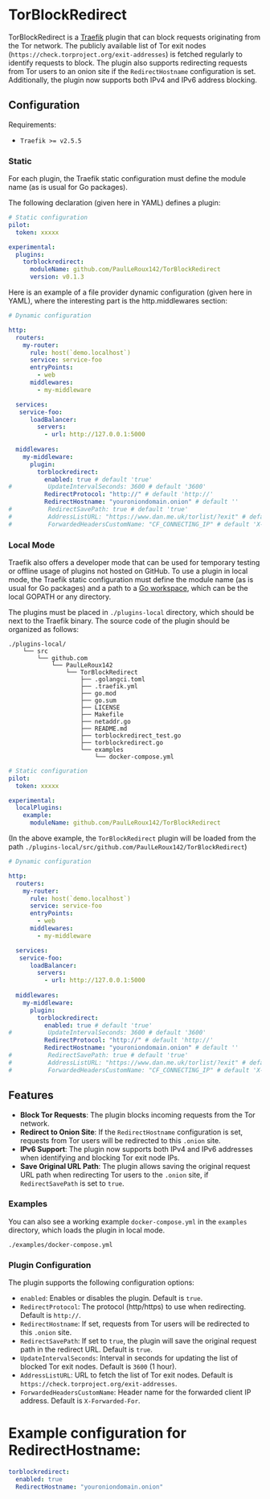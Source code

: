 # TorBlockRedirect

TorBlockRedirect is a [Traefik](https://traefik.io) plugin that can block requests originating from the Tor network. The publicly available list of Tor exit nodes (`https://check.torproject.org/exit-addresses`) is fetched regularly to identify requests to block. The plugin also supports redirecting requests from Tor users to an onion site if the `RedirectHostname` configuration is set. Additionally, the plugin now supports both IPv4 and IPv6 address blocking.

## Configuration

Requirements:
- `Traefik >= v2.5.5`

### Static

For each plugin, the Traefik static configuration must define the module name (as is usual for Go packages).

The following declaration (given here in YAML) defines a plugin:

```yaml
# Static configuration
pilot:
  token: xxxxx

experimental:
  plugins:
    torblockredirect:
      moduleName: github.com/PaulLeRoux142/TorBlockRedirect
      version: v0.1.3
```

Here is an example of a file provider dynamic configuration (given here in YAML), where the interesting part is the http.middlewares section:

```yaml
# Dynamic configuration

http:
  routers:
    my-router:
      rule: host(`demo.localhost`)
      service: service-foo
      entryPoints:
        - web
      middlewares:
        - my-middleware

  services:
   service-foo:
      loadBalancer:
        servers:
          - url: http://127.0.0.1:5000
  
  middlewares:
    my-middleware:
      plugin:
        torblockredirect:
          enabled: true # default 'true'
#          UpdateIntervalSeconds: 3600 # default '3600'
          RedirectProtocol: "http://" # default 'http://'
          RedirectHostname: "youroniondomain.onion" # default ''
#          RedirectSavePath: true # default 'true'
#          AddressListURL: "https://www.dan.me.uk/torlist/?exit" # default 'https://check.torproject.org/exit-addresses'
#          ForwardedHeadersCustomName: "CF_CONNECTING_IP" # default 'X-Forwarded-For'
```

### Local Mode

Traefik also offers a developer mode that can be used for temporary testing or offline usage of plugins not hosted on GitHub. To use a plugin in local mode, the Traefik static configuration must define the module name (as is usual for Go packages) and a path to a [Go workspace](https://golang.org/doc/gopath_code.html#Workspaces), which can be the local GOPATH or any directory.

The plugins must be placed in `./plugins-local` directory, which should be next to the Traefik binary.
The source code of the plugin should be organized as follows:

```
./plugins-local/
    └── src
        └── github.com
            └── PaulLeRoux142
                └── TorBlockRedirect
                    ├── .golangci.toml
                    ├── .traefik.yml
                    ├── go.mod
                    ├── go.sum
                    ├── LICENSE
                    ├── Makefile
                    ├── netaddr.go
                    ├── README.md
                    ├── torblockredirect_test.go
                    ├── torblockredirect.go
                    └── examples
                        └── docker-compose.yml
```

```yaml
# Static configuration
pilot:
  token: xxxxx

experimental:
  localPlugins:
    example:
      moduleName: github.com/PaulLeRoux142/TorBlockRedirect
```

(In the above example, the `TorBlockRedirect` plugin will be loaded from the path `./plugins-local/src/github.com/PaulLeRoux142/TorBlockRedirect`)

```yaml
# Dynamic configuration

http:
  routers:
    my-router:
      rule: host(`demo.localhost`)
      service: service-foo
      entryPoints:
        - web
      middlewares:
        - my-middleware

  services:
   service-foo:
      loadBalancer:
        servers:
          - url: http://127.0.0.1:5000
  
  middlewares:
    my-middleware:
      plugin:
        torblockredirect:
          enabled: true # default 'true'
#          UpdateIntervalSeconds: 3600 # default '3600'
          RedirectProtocol: "http://" # default 'http://'
          RedirectHostname: "youroniondomain.onion" # default ''
#          RedirectSavePath: true # default 'true'
#          AddressListURL: "https://www.dan.me.uk/torlist/?exit" # default 'https://check.torproject.org/exit-addresses'
#          ForwardedHeadersCustomName: "CF_CONNECTING_IP" # default 'X-Forwarded-For'
```

## Features

- **Block Tor Requests**: The plugin blocks incoming requests from the Tor network.
- **Redirect to Onion Site**: If the `RedirectHostname` configuration is set, requests from Tor users will be redirected to this `.onion` site.
- **IPv6 Support**: The plugin now supports both IPv4 and IPv6 addresses when identifying and blocking Tor exit node IPs.
- **Save Original URL Path**: The plugin allows saving the original request URL path when redirecting Tor users to the `.onion` site, if `RedirectSavePath` is set to `true`.

### Examples

You can also see a working example `docker-compose.yml` in the `examples` directory, which loads the plugin in local mode.
```
./examples/docker-compose.yml
```

### Plugin Configuration

The plugin supports the following configuration options:

- `enabled`: Enables or disables the plugin. Default is `true`.
- `RedirectProtocol`: The protocol (http/https) to use when redirecting. Default is `http://`.
- `RedirectHostname`: If set, requests from Tor users will be redirected to this `.onion` site.
- `RedirectSavePath`: If set to `true`, the plugin will save the original request path in the redirect URL. Default is `true`.
- `UpdateIntervalSeconds`: Interval in seconds for updating the list of blocked Tor exit nodes. Default is `3600` (1 hour).
- `AddressListURL`: URL to fetch the list of Tor exit nodes. Default is `https://check.torproject.org/exit-addresses`.
- `ForwardedHeadersCustomName`: Header name for the forwarded client IP address. Default is `X-Forwarded-For`.

# Example configuration for RedirectHostname:
```yaml
torblockredirect:
  enabled: true
  RedirectHostname: "youroniondomain.onion"
```